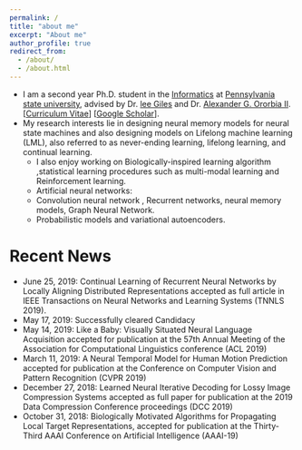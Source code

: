 ```yaml
---
permalink: /
title: "about me"
excerpt: "About me"
author_profile: true
redirect_from: 
  - /about/
  - /about.html
---
```


* I am a second year Ph.D. student in the [Informatics](https://ist.psu.edu/) at [Pennsylvania state university](https://www.psu.edu/), advised by Dr. [lee Giles](https://clgiles.ist.psu.edu/) and Dr. [Alexander G. Ororbia II](https://www.cs.rit.edu/~ago/). [[Curriculum Vitae](http://ankurmali/files/Curriculum_Vitae.pdf)] [[Google Scholar](https://scholar.google.co.in/citations?user=ogxlzgcAAAAJ&hl=en)].
* My research interests lie in designing neural memory models for neural state machines and also designing models on Lifelong machine learning (LML), also referred to as never-ending learning, lifelong learning, and continual learning.
  * I also enjoy working on Biologically-inspired learning algorithm ,statistical learning procedures such as multi-modal learning and Reinforcement learning.
  * Artificial neural networks:
   * Convolution neural network , Recurrent networks, neural memory models, Graph Neural Network.
   * Probabilistic models and variational autoencoders.
        
# Recent News

* June 25, 2019: Continual Learning of Recurrent Neural Networks by Locally Aligning Distributed Representations accepted as full article in IEEE Transactions on Neural Networks and Learning Systems (TNNLS 2019).
* May 17, 2019: Successfully cleared Candidacy 
* May 14, 2019: Like a Baby: Visually Situated Neural Language Acquisition accepted for publication at the 57th Annual Meeting of the Association for Computational Linguistics conference (ACL 2019)
* March 11, 2019: A Neural Temporal Model for Human Motion Prediction accepted for publication at the Conference on Computer Vision and Pattern Recognition (CVPR 2019)
* December 27, 2018: Learned Neural Iterative Decoding for Lossy Image Compression Systems accepted as full paper for publication at the 2019 Data Compression Conference proceedings (DCC 2019)
* October 31, 2018: Biologically Motivated Algorithms for Propagating Local Target Representations, accepted for publication at the Thirty-Third AAAI Conference on Artificial Intelligence (AAAI-19) 
